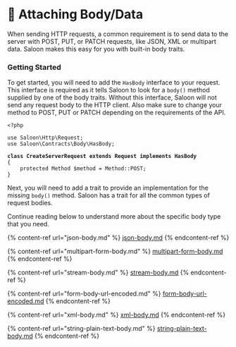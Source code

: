 # 🎁 Attaching Body/Data

When sending HTTP requests, a common requirement is to send data to the server with POST, PUT, or PATCH requests, like JSON, XML or multipart data. Saloon makes this easy for you with built-in body traits.

### Getting Started

To get started, you will need to add the `HasBody` interface to your request. This interface is required as it tells Saloon to look for a `body()` method supplied by one of the body traits. Without this interface, Saloon will not send any request body to the HTTP client. Also make sure to change your method to POST, PUT or PATCH depending on the requirements of the API.

<pre class="language-php"><code class="lang-php">&#x3C;?php

use Saloon\Http\Request;
use Saloon\Contracts\Body\HasBody;

<strong>class CreateServerRequest extends Request implements HasBody
</strong>{
    protected Method $method = Method::POST;
}
</code></pre>

Next, you will need to add a trait to provide an implementation for the missing `body()` method. Saloon has a trait for all the common types of request bodies.

Continue reading below to understand more about the specific body type that you need.

{% content-ref url="json-body.md" %}
[json-body.md](json-body.md)
{% endcontent-ref %}

{% content-ref url="multipart-form-body.md" %}
[multipart-form-body.md](multipart-form-body.md)
{% endcontent-ref %}

{% content-ref url="stream-body.md" %}
[stream-body.md](stream-body.md)
{% endcontent-ref %}

{% content-ref url="form-body-url-encoded.md" %}
[form-body-url-encoded.md](form-body-url-encoded.md)
{% endcontent-ref %}

{% content-ref url="xml-body.md" %}
[xml-body.md](xml-body.md)
{% endcontent-ref %}

{% content-ref url="string-plain-text-body.md" %}
[string-plain-text-body.md](string-plain-text-body.md)
{% endcontent-ref %}
